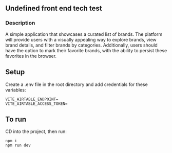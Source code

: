 ## Undefined front end tech test

### Description
A simple application that showcases a curated list of brands. The platform will provide users with a visually appealing way to explore brands, view brand details, and filter brands by categories. Additionally, users should have the option to mark their favorite brands, with the ability to persist these favorites in the browser.

## Setup

Create a .env file in the root directory and add credentials for these variables:
```
VITE_AIRTABLE_ENDPOINT=
VITE_AIRTABLE_ACCESS_TOKEN=
```

## To run

CD into the project, then run:
```
npm i
npm run dev
```